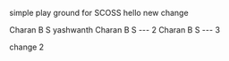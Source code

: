 simple play ground for SCOSS
hello
new change

Charan B S
yashwanth
Charan B S --- 2
Charan B S --- 3

change 2